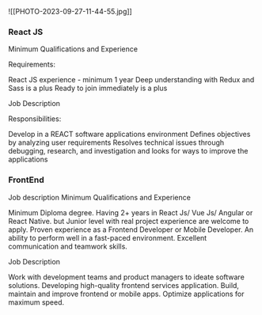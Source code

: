 
![[PHOTO-2023-09-27-11-44-55.jpg]]

### React JS

Minimum Qualifications and Experience

Requirements:

React JS experience - minimum 1 year
Deep understanding with Redux and Sass is a plus
Ready to join immediately is a plus

Job Description

Responsibilities:

Develop in a REACT software applications environment
Defines objectives by analyzing user requirements
Resolves technical issues through debugging, research, and investigation and looks for ways to improve the applications


### FrontEnd

Job description
Minimum Qualifications and Experience

Minimum Diploma degree.
Having 2+ years in React Js/ Vue Js/ Angular or React Native. but Junior level with real project experience are welcome to apply.
Proven experience as a Frontend Developer or Mobile Developer.
An ability to perform well in a fast-paced environment.
Excellent communication and teamwork skills.


Job Description

Work with development teams and product managers to ideate software solutions.
Developing high-quality frontend services application.
Build, maintain and improve frontend or mobile apps.
Optimize applications for maximum speed.